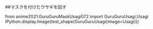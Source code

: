 ##マスクを付けたウサギを回す

from anime2021.GuruGuruMaskUsagi072 import GuruGuruUsagi,Usagi
IPython.display.Image(test_shape(GuruGuruUsagi(image=Usagi)))
